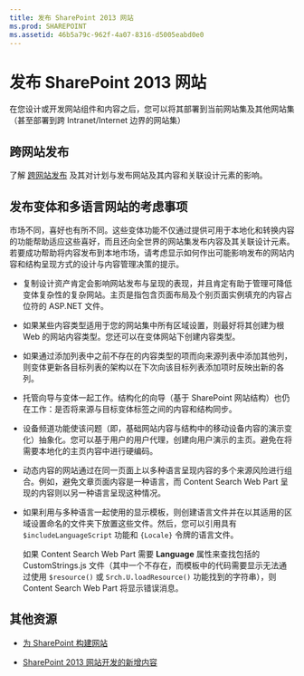 ```yaml
---
title: 发布 SharePoint 2013 网站
ms.prod: SHAREPOINT
ms.assetid: 46b5a79c-962f-4a07-8316-d5005eabd0e0
---
```



# 发布 SharePoint 2013 网站

在您设计或开发网站组件和内容之后，您可以将其部署到当前网站集及其他网站集（甚至部署到跨 Intranet/Internet 边界的网站集）
  
    
    


## 跨网站发布

了解 [跨网站发布](cross-site-publishing-in-sharepoint-2013.md) 及其对计划与发布网站及其内容和关联设计元素的影响。
  
    
    

## 发布变体和多语言网站的考虑事项

市场不同，喜好也有所不同。这些变体功能不仅通过提供可用于本地化和转换内容的功能帮助适应这些喜好，而且还向全世界的网站集发布内容及其关联设计元素。若要成功帮助将内容发布到本地市场，请考虑显示如何作出可能影响发布的网站内容和结构呈现方式的设计与内容管理决策的提示。
  
    
    

- 复制设计资产肯定会影响网站发布与呈现的表现，并且肯定有助于管理可降低变体复杂性的复杂网站。主页是指包含页面布局及个别页面实例填充的内容占位符的 ASP.NET 文件。
    
  
- 如果某些内容类型适用于您的网站集中所有区域设置，则最好将其创建为根 Web 的网站内容类型。您还可以在变体网站下创建内容类型。
    
  
- 如果通过添加列表中之前不存在的内容类型的项而向来源列表中添加其他列，则变体更新各目标列表的架构以在下次向该目标列表添加项时反映出新的各列。
    
  
- 托管向导与变体一起工作。结构化的向导（基于 SharePoint 网站结构）也仍在工作：是否将来源与目标变体标签之间的内容和结构同步。
    
  
- 设备频道功能使该问题（即，基础网站内容与结构中的移动设备内容的演示变化）抽象化。您可以基于用户的用户代理，创建向用户演示的主页。避免在将需要本地化的主页内容中进行硬编码。
    
  
- 动态内容的网站通过在同一页面上以多种语言呈现内容的多个来源风险进行组合。例如，避免文章页面内容是一种语言，而 Content Search Web Part 呈现的内容则以另一种语言呈现这种情况。
    
  
- 如果利用与多种语言一起使用的显示模板，则创建语言文件并在以其适用的区域设置命名的文件夹下放置这些文件。然后，您可以引用具有  `$includeLanguageScript` 功能和 `{Locale}` 令牌的语言文件。
    
    如果 Content Search Web Part 需要 **Language** 属性来查找包括的 CustomStrings.js 文件（其中一个不存在，而模板中的代码需要显示无法通过使用 `$resource()` 或 `Srch.U.loadResource()` 功能找到的字符串），则 Content Search Web Part 将显示错误消息。
    
  

## 其他资源
<a name="bk_addresources"> </a>


-  [为 SharePoint 构建网站](build-sites-for-sharepoint.md)
    
  
-  [SharePoint 2013 网站开发的新增内容](what-s-new-with-sharepoint-2013-site-development.md)
    
  

